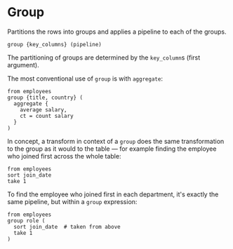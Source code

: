 # Group

Partitions the rows into groups and applies a pipeline to each of the groups.

```prql no-eval
group {key_columns} (pipeline)
```

The partitioning of groups are determined by the `key_column`s (first argument).

The most conventional use of `group` is with `aggregate`:

```prql
from employees
group {title, country} (
  aggregate {
    average salary,
    ct = count salary
  }
)
```

In concept, a transform in context of a `group` does the same transformation to
the group as it would to the table — for example finding the employee who joined
first across the whole table:

```prql
from employees
sort join_date
take 1
```

To find the employee who joined first in each department, it's exactly the same
pipeline, but within a `group` expression:

```prql
from employees
group role (
  sort join_date  # taken from above
  take 1
)
```
